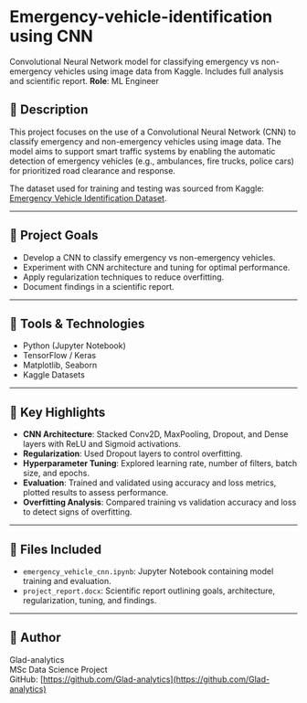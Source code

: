 # Emergency-vehicle-identification using CNN
Convolutional Neural Network model for classifying emergency vs non-emergency vehicles using image data from Kaggle. Includes full analysis and scientific report.
**Role**: ML Engineer

## 📝 Description

This project focuses on the use of a Convolutional Neural Network (CNN) to classify emergency and non-emergency vehicles using image data. The model aims to support smart traffic systems by enabling the automatic detection of emergency vehicles (e.g., ambulances, fire trucks, police cars) for prioritized road clearance and response.

The dataset used for training and testing was sourced from Kaggle: [Emergency Vehicle Identification Dataset](https://www.kaggle.com/datasets/abhisheksinghblr/emergency-vehicles-identification?resource=download).

---

## 🎯 Project Goals

- Develop a CNN to classify emergency vs non-emergency vehicles.
- Experiment with CNN architecture and tuning for optimal performance.
- Apply regularization techniques to reduce overfitting.
- Document findings in a scientific report.

---

## 🧰 Tools & Technologies

- Python (Jupyter Notebook)
- TensorFlow / Keras
- Matplotlib, Seaborn
- Kaggle Datasets

---

## 🧠 Key Highlights

- **CNN Architecture**: Stacked Conv2D, MaxPooling, Dropout, and Dense layers with ReLU and Sigmoid activations.
- **Regularization**: Used Dropout layers to control overfitting.
- **Hyperparameter Tuning**: Explored learning rate, number of filters, batch size, and epochs.
- **Evaluation**: Trained and validated using accuracy and loss metrics, plotted results to assess performance.
- **Overfitting Analysis**: Compared training vs validation accuracy and loss to detect signs of overfitting.

---

## 📁 Files Included

- `emergency_vehicle_cnn.ipynb`: Jupyter Notebook containing model training and evaluation.
- `project_report.docx`: Scientific report outlining goals, architecture, regularization, tuning, and findings.

---

## 📌 Author

Glad-analytics  
MSc Data Science Project  
GitHub: [https://github.com/Glad-analytics](https://github.com/Glad-analytics)
